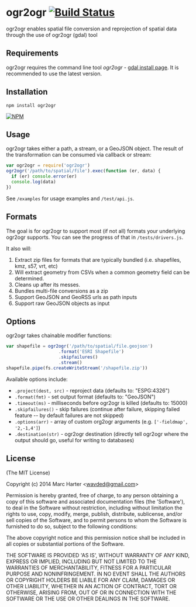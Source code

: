 # ogr2ogr [![Build Status](https://secure.travis-ci.org/wavded/ogr2ogr.png)](http://travis-ci.org/wavded/ogr2ogr)

ogr2ogr enables spatial file conversion and reprojection of spatial data through the use of ogr2ogr (gdal) tool

## Requirements

ogr2ogr requires the command line tool *ogr2ogr* - [gdal install page](http://trac.osgeo.org/gdal/wiki/DownloadingGdalBinaries).
It is recommended to use the latest version.

## Installation

    npm install ogr2ogr

[![NPM](https://nodei.co/npm/ogr2ogr.png?downloads=true)](https://nodei.co/npm/ogr2ogr)

## Usage

ogr2ogr takes either a path, a stream, or a GeoJSON object.  The result of the transformation can be consumed via callback or stream:

```js
var ogr2ogr = require('ogr2ogr')
ogr2ogr('/path/to/spatial/file').exec(function (er, data) {
  if (er) console.error(er)
  console.log(data)
})
```

See `/examples` for usage examples and `/test/api.js`.

## Formats

The goal is for ogr2ogr to support most (if not all) formats your underlying ogr2ogr supports.  You can see the progress of that in `/tests/drivers.js`.

It also will:

1.  Extract zip files for formats that are typically bundled (i.e. shapefiles, kmz, s57, vrt, etc)
2.  Will extract geometry from CSVs when a common geometry field can be determined.
3.  Cleans up after its messes.
4.  Bundles multi-file conversions as a zip
5.  Support GeoJSON and GeoRSS urls as path inputs
6.  Support raw GeoJSON objects as input

## Options

ogr2ogr takes chainable modifier functions:

```js
var shapefile = ogr2ogr('/path/to/spatial/file.geojson')
					.format('ESRI Shapefile')
					.skipfailures()
					.stream()
shapefile.pipe(fs.createWriteStream('/shapefile.zip'))
```

Available options include:

* `.project(dest, src)` - reproject data (defaults to: "ESPG:4326")
* `.format(fmt)` - set output format (defaults to: "GeoJSON")
* `.timeout(ms)` - milliseconds before ogr2ogr is killed (defaults to: 15000)
* `.skipfailures()` - skip failures (continue after failure, skipping failed feature -- by default failures are not skipped)
* `.options(arr)` - array of custom org2ogr arguments (e.g. `['-fieldmap', '2,-1,4']`)
* `.destination(str)` -  ogr2ogr destination (directly tell ogr2ogr where the output should go, useful for writing to databases)

## License

(The MIT License)

Copyright (c) 2014 Marc Harter &lt;wavded@gmail.com&gt;

Permission is hereby granted, free of charge, to any person obtaining
a copy of this software and associated documentation files (the
'Software'), to deal in the Software without restriction, including
without limitation the rights to use, copy, modify, merge, publish,
distribute, sublicense, and/or sell copies of the Software, and to
permit persons to whom the Software is furnished to do so, subject to
the following conditions:

The above copyright notice and this permission notice shall be
included in all copies or substantial portions of the Software.

THE SOFTWARE IS PROVIDED 'AS IS', WITHOUT WARRANTY OF ANY KIND,
EXPRESS OR IMPLIED, INCLUDING BUT NOT LIMITED TO THE WARRANTIES OF
MERCHANTABILITY, FITNESS FOR A PARTICULAR PURPOSE AND NONINFRINGEMENT.
IN NO EVENT SHALL THE AUTHORS OR COPYRIGHT HOLDERS BE LIABLE FOR ANY
CLAIM, DAMAGES OR OTHER LIABILITY, WHETHER IN AN ACTION OF CONTRACT,
TORT OR OTHERWISE, ARISING FROM, OUT OF OR IN CONNECTION WITH THE
SOFTWARE OR THE USE OR OTHER DEALINGS IN THE SOFTWARE.
